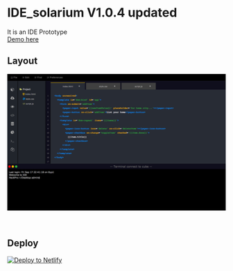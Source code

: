 # IDE_solarium V1.0.4 updated

It is an IDE Prototype<br>
[Demo here](http://onclickmidia.net/solarium) 

## Layout
![Layout](https://raw.githubusercontent.com/leoneloliver/IDE_solarium/master/img/ScreenShot.png)

<a href="https://www.netlify.com">
  <img data-src=""/>
</a>

## Deploy

[![Deploy to Netlify](https://www.netlify.com/img/global/badges/netlify-color-accent.svg)](https://app.netlify.com/sites/solarium/deploys)

